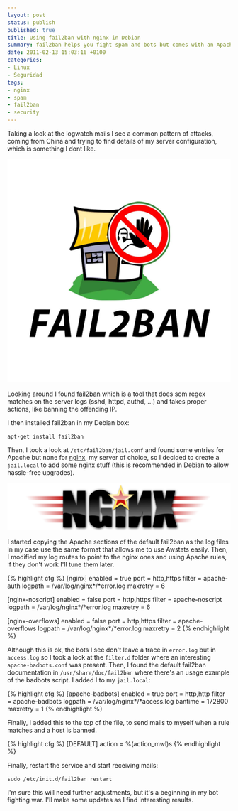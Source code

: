 ```yaml
---
layout: post
status: publish
published: true
title: Using fail2ban with nginx in Debian
summary: fail2ban helps you fight spam and bots but comes with an Apache sample. I converted it to handle Nginx information.
date: 2011-02-13 15:03:16 +0100
categories:
- Linux
- Seguridad
tags:
- nginx
- spam
- fail2ban
- security
---
```

Taking a look at the logwatch mails I see a common pattern of attacks, coming from China and trying to find details of my server configuration, which is something I dont like.

![fail2ban logo](/images/fail2ban-logo.jpg)

Looking around I found [fail2ban](http://www.fail2ban.org/) which is a tool that does som regex matches on the server logs (sshd, httpd, authd, ...) and takes proper actions, like banning the offending IP.

I then installed fail2ban in my Debian box:

    apt-get install fail2ban

Then, I took a look at `/etc/fail2ban/jail.conf` and found some entries for Apache but none for [nginx](http://nginx.org/), my server of choice, so I decided to create a `jail.local` to add some nginx stuff (this is recommended in Debian to allow hassle-free upgrades).

![nginx logo](/images/nginx-logo.png)

I started copying the Apache sections of the default fail2ban as the log files in my case use the same format that allows me to use Awstats easily. Then, I modified my log routes to point to the nginx ones and using Apache rules, if they don't work I'll tune them later.

{% highlight cfg %}
[nginx]
enabled = true
port    = http,https
filter  = apache-auth
logpath = /var/log/nginx*/*error.log
maxretry = 6

[nginx-noscript]
enabled = false
port    = http,https
filter  = apache-noscript
logpath = /var/log/nginx*/*error.log
maxretry = 6

[nginx-overflows]
enabled = false
port    = http,https
filter  = apache-overflows
logpath = /var/log/nginx*/*error.log
maxretry = 2
{% endhighlight %}

Although this is ok, the bots I see don't leave a trace in `error.log` but in `access.log` so I took a look at the `filter.d` folder where an interesting `apache-badbots.conf` was present. Then, I found the default fail2ban documentation in `/usr/share/doc/fail2ban` where there's an usage example of the badbots script. I added I to my `jail.local`:

{% highlight cfg %}
[apache-badbots]
enabled  = true
port    = http,http
filter   = apache-badbots
logpath  = /var/log/nginx*/*access.log
bantime  = 172800
maxretry = 1
{% endhighlight %}

Finally, I added this to the top of the file, to send mails to myself when a rule matches and a host is banned.

{% highlight cfg %}
[DEFAULT]
action = %(action_mwl)s
{% endhighlight %}

Finally, restart the service and start receiving mails:

    sudo /etc/init.d/fail2ban restart

I'm sure this will need further adjustments, but it's a beginning in my bot fighting war. I'll make some updates as I find interesting results.
